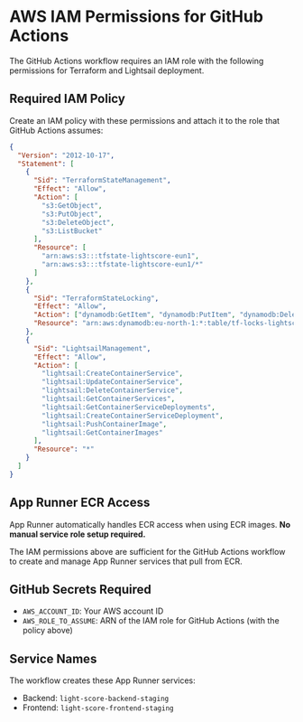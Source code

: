 # AWS IAM Permissions for GitHub Actions

The GitHub Actions workflow requires an IAM role with the following permissions for Terraform and Lightsail deployment.

## Required IAM Policy

Create an IAM policy with these permissions and attach it to the role that GitHub Actions assumes:

```json
{
  "Version": "2012-10-17",
  "Statement": [
    {
      "Sid": "TerraformStateManagement",
      "Effect": "Allow",
      "Action": [
        "s3:GetObject",
        "s3:PutObject",
        "s3:DeleteObject",
        "s3:ListBucket"
      ],
      "Resource": [
        "arn:aws:s3:::tfstate-lightscore-eun1",
        "arn:aws:s3:::tfstate-lightscore-eun1/*"
      ]
    },
    {
      "Sid": "TerraformStateLocking",
      "Effect": "Allow",
      "Action": ["dynamodb:GetItem", "dynamodb:PutItem", "dynamodb:DeleteItem"],
      "Resource": "arn:aws:dynamodb:eu-north-1:*:table/tf-locks-lightscore-eun1"
    },
    {
      "Sid": "LightsailManagement",
      "Effect": "Allow",
      "Action": [
        "lightsail:CreateContainerService",
        "lightsail:UpdateContainerService",
        "lightsail:DeleteContainerService",
        "lightsail:GetContainerServices",
        "lightsail:GetContainerServiceDeployments",
        "lightsail:CreateContainerServiceDeployment",
        "lightsail:PushContainerImage",
        "lightsail:GetContainerImages"
      ],
      "Resource": "*"
    }
  ]
}
```

## App Runner ECR Access

App Runner automatically handles ECR access when using ECR images. **No manual service role setup required.**

The IAM permissions above are sufficient for the GitHub Actions workflow to create and manage App Runner services that pull from ECR.

## GitHub Secrets Required

- `AWS_ACCOUNT_ID`: Your AWS account ID
- `AWS_ROLE_TO_ASSUME`: ARN of the IAM role for GitHub Actions (with the policy above)

## Service Names

The workflow creates these App Runner services:

- Backend: `light-score-backend-staging`
- Frontend: `light-score-frontend-staging`
